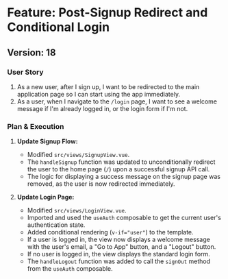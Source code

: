 # Feature: Post-Signup Redirect and Conditional Login

## Version: 18

### User Story

1.  As a new user, after I sign up, I want to be redirected to the main application page so I can start using the app immediately.
2.  As a user, when I navigate to the `/login` page, I want to see a welcome message if I'm already logged in, or the login form if I'm not.

### Plan & Execution

1.  **Update Signup Flow:**
    -   Modified `src/views/SignupView.vue`.
    -   The `handleSignup` function was updated to unconditionally redirect the user to the home page (`/`) upon a successful signup API call.
    -   The logic for displaying a success message on the signup page was removed, as the user is now redirected immediately.

2.  **Update Login Page:**
    -   Modified `src/views/LoginView.vue`.
    -   Imported and used the `useAuth` composable to get the current user's authentication state.
    -   Added conditional rendering (`v-if="user"`) to the template.
    -   If a user is logged in, the view now displays a welcome message with the user's email, a "Go to App" button, and a "Logout" button.
    -   If no user is logged in, the view displays the standard login form.
    -   The `handleLogout` function was added to call the `signOut` method from the `useAuth` composable.
